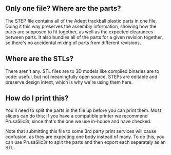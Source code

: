 ## Only one file? Where are the parts?

The STEP file contains all of the Adept trackball plastic parts in one file. Doing it this way preserves the assembly information, showing how the parts are supposed to fit together, as well as the expected clearances between parts. It also bundles all of the parts for a given revision together, so there's no accidental mixing of parts from different revisions.

## Where are the STLs?

There aren't any. STL files are to 3D models like compiled binaries are to code: useful, but not meaningfully open source. STEPs are editable and preserve design intent, which is why we're using them here.

## How do I print this?

You'll need to split the parts in the file up before you can print them. Most slicers can do this; if you have a compatible printer we recommend PrusaSlic3r, since that's the one we use in-house and have checked.

Note that submitting this file to some 3rd party print services will cause confusion, as they are expecting one body instead of many. To do this, you can use PrusaSlic3r to split the parts and then export each separately as an STL.
